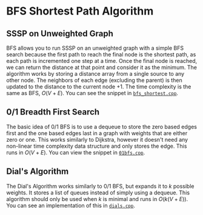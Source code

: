 # BFS Shortest Path Algorithm

## SSSP on Unweighted Graph

BFS allows you to run SSSP on an unweighted graph with a simple BFS search because the first path to reach the final node is the shortest path, as each path is incremented one step at a time. Once the final node is reached, we can return the distance at that point and consider it as the minimum. The algorithm works by storing a distance array from a single source to any other node. The neighbors of each edge (excluding the parent) is then updated to the distance to the current node +1. The time complexity is the same as BFS, $O(V+E)$. You can see the snippet in [`bfs_shortest.cpp`](./bfs_shortest.cpp).

## 0/1 Breadth First Search

The basic idea of 0/1 BFS is to use a dequeue to store the zero based edges first and the one based edges last in a graph with weights that are either zero or one. This works similarly to Dijkstra, however it doesn't need any non-linear time complexity data structure and only stores the edge. This runs in $O(V+E)$. You can view the snippet in [`01bfs.cpp`](./01bfs.cpp).

## Dial's Algorithm

The Dial's Algorithm works similarly to 0/1 BFS, but expands it to $k$ possible weights. It stores a list of queues instead of simply using a dequeue. This algorithm should only be used when $k$ is minimal and runs in $O(k(V+E))$. You can see an implementation of this in [`dials.cpp`](./dials.cpp).
